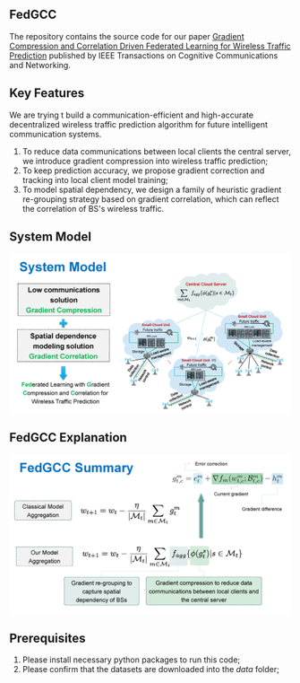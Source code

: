 ## FedGCC

The repository contains the source code for our
paper [Gradient Compression and Correlation Driven Federated Learning for Wireless Traffic Prediction](https://ieeexplore.ieee.org/stamp/stamp.jsp?tp=&arnumber=10818793)
published by IEEE Transactions on Cognitive Communications and
Networking.

## Key Features
We are trying t build a communication-efficient and 
high-accurate decentralized 
wireless traffic prediction algorithm for future intelligent 
communication systems.

1. To reduce data communications between local clients the central 
   server, we introduce gradient compression into wireless traffic 
   prediction;
2. To keep prediction accuracy, we propose gradient correction and 
   tracking into local client model training;
3. To model spatial dependency, we design a family of heuristic 
   gradient re-grouping strategy based on gradient correlation, 
   which can reflect the correlation of BS's wireless traffic.

## System Model

![image](png/system.png)

## FedGCC Explanation

![image](png/FedGCC.png)

## Prerequisites
1. Please install necessary python packages to run this code;
2. Please confirm that the datasets are downloaded into the *data* 
   folder;